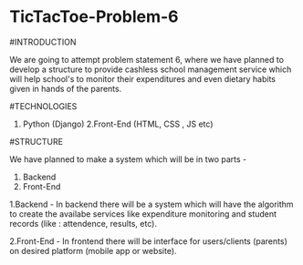 # TicTacToe-Problem-6

#INTRODUCTION

We are going to attempt problem statement 6, where we have planned to develop a structure to provide cashless school management service which will help school's to monitor their expenditures and even dietary habits given in hands of the parents.


#TECHNOLOGIES

1. Python (Django)
2.Front-End (HTML, CSS , JS etc)


#STRUCTURE

We have planned to make a system which will be in two parts -

1. Backend 
2. Front-End

1.Backend - In backend there will be a system which will have the algorithm to create the availabe services like expenditure monitoring and student records (like : attendence, results, etc).

2.Front-End - In frontend there will be interface for users/clients (parents) on desired platform (mobile app or website). 
